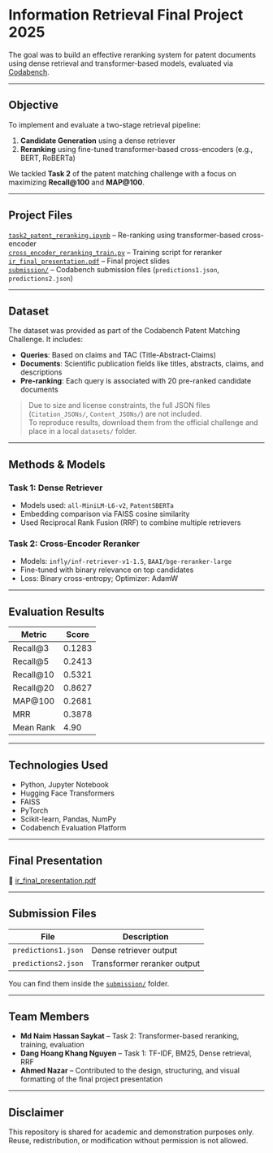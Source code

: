 # Information Retrieval Final Project 2025

The goal was to build an effective reranking system for patent documents using dense retrieval and transformer-based models, evaluated via [Codabench](https://www.codabench.org/).

---

## Objective

To implement and evaluate a two-stage retrieval pipeline:
1. **Candidate Generation** using a dense retriever
2. **Reranking** using fine-tuned transformer-based cross-encoders (e.g., BERT, RoBERTa)

We tackled **Task 2** of the patent matching challenge with a focus on maximizing **Recall@100** and **MAP@100**.

---

## Project Files

[`task2_patent_reranking.ipynb`](./notebooks/task2_patent_reranking.ipynb) – Re-ranking using transformer-based cross-encoder  
[`cross_encoder_reranking_train.py`](./src/cross_encoder_reranking_train.py) – Training script for reranker  
[`ir_final_presentation.pdf`](./ir_final_presentation.pdf) – Final project slides  
[`submission/`](./submission) – Codabench submission files (`predictions1.json`, `predictions2.json`)

---

## Dataset

The dataset was provided as part of the Codabench Patent Matching Challenge. It includes:

- **Queries**: Based on claims and TAC (Title-Abstract-Claims)
- **Documents**: Scientific publication fields like titles, abstracts, claims, and descriptions
- **Pre-ranking**: Each query is associated with 20 pre-ranked candidate documents

> Due to size and license constraints, the full JSON files (`Citation_JSONs/`, `Content_JSONs/`) are not included.  
To reproduce results, download them from the official challenge and place in a local `datasets/` folder.

---

## Methods & Models

### Task 1: Dense Retriever
- Models used: `all-MiniLM-L6-v2`, `PatentSBERTa`
- Embedding comparison via FAISS cosine similarity
- Used Reciprocal Rank Fusion (RRF) to combine multiple retrievers

### Task 2: Cross-Encoder Reranker
- Models: `infly/inf-retriever-v1-1.5`, `BAAI/bge-reranker-large`
- Fine-tuned with binary relevance on top candidates
- Loss: Binary cross-entropy; Optimizer: AdamW

---

## Evaluation Results

| Metric       | Score   |
|--------------|---------|
| Recall@3     | 0.1283  |
| Recall@5     | 0.2413  |
| Recall@10    | 0.5321  |
| Recall@20    | 0.8627  |
| MAP@100      | 0.2681  |
| MRR          | 0.3878  |
| Mean Rank    | 4.90    |

---

## Technologies Used

- Python, Jupyter Notebook
- Hugging Face Transformers
- FAISS
- PyTorch
- Scikit-learn, Pandas, NumPy
- Codabench Evaluation Platform

---

## Final Presentation

📄 [ir_final_presentation.pdf](./ir_final_presentation.pdf)

---

## Submission Files

| File | Description |
|------|-------------|
| `predictions1.json` | Dense retriever output |
| `predictions2.json` | Transformer reranker output |

You can find them inside the [`submission/`](./submission) folder.

---

## Team Members

- **Md Naim Hassan Saykat** – Task 2: Transformer-based reranking, training, evaluation 
- **Dang Hoang Khang Nguyen** – Task 1: TF-IDF, BM25, Dense retrieval, RRF  
- **Ahmed Nazar** – Contributed to the design, structuring, and visual formatting of the final project presentation  

---

## Disclaimer

This repository is shared for academic and demonstration purposes only.  
Reuse, redistribution, or modification without permission is not allowed.

